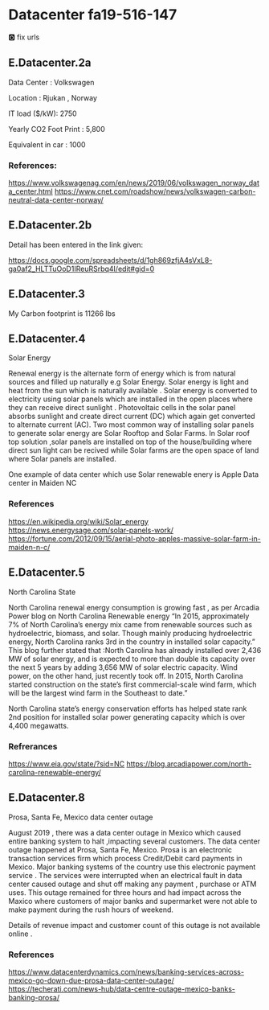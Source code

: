 # Datacenter fa19-516-147

:o2: fix urls

## E.Datacenter.2a

Data Center : Volkswagen

Location : Rjukan , Norway

IT load ($/kW): 2750

Yearly CO2 Foot Print : 5,800

Equivalent in car : 1000

### References: 
<https://www.volkswagenag.com/en/news/2019/06/volkswagen_norway_data_center.html>
<https://www.cnet.com/roadshow/news/volkswagen-carbon-neutral-data-center-norway/>


## E.Datacenter.2b

Detail has been entered in the link given:

<https://docs.google.com/spreadsheets/d/1gh869zfjA4sVxL8-ga0af2_HLTTuOoD1IReuRSrbq4I/edit#gid=0>

## E.Datacenter.3

My Carbon footprint is 11266 lbs

## E.Datacenter.4

Solar Energy

Renewal energy is the alternate form of  energy which is from natural sources and filled up naturally e.g Solar Energy. 
Solar energy is light and heat from the sun which is naturally available .
Solar energy is converted to electricity using solar panels which are installed in the open places where they can receive direct sunlight . 
Photovoltaic cells in the solar panel absorbs sunlight and create direct current (DC) which again get converted to alternate current (AC).
Two most common way of installing solar panels to generate solar energy are Solar Rooftop and Solar Farms. In Solar roof top solution  ,solar panels are installed on top of the house/building where direct sun light can be recived while Solar farms are the open space of land where Solar panels are installed.

One example of data center which use Solar renewable enery is Apple Data center in Maiden NC 

### References 

<https://en.wikipedia.org/wiki/Solar_energy>
<https://news.energysage.com/solar-panels-work/>
<https://fortune.com/2012/09/15/aerial-photo-apples-massive-solar-farm-in-maiden-n-c/>


## E.Datacenter.5

North Carolina State

North  Carolina renewal energy consumption is growing fast , as per Arcadia Power blog on North Carolina Renewable energy “In 2015, approximately 7% of North Carolina’s energy mix came from renewable sources such as hydroelectric, biomass, and solar. Though mainly producing hydroelectric energy, North Carolina ranks 3rd in the country in installed solar capacity.” This blog further stated that :North Carolina has already installed over 2,436 MW of solar energy, and is expected to more than double its capacity over the next 5 years by adding 3,656 MW of solar electric capacity. Wind power, on the other hand, just recently took off. In 2015, North Carolina started construction on the state’s first commercial-scale wind farm, which will be the largest wind farm in the Southeast to date.”

North Carolina state’s energy conservation efforts has helped state rank 2nd position for installed solar power generating capacity which is over 4,400 megawatts. 

### Refrerances 

<https://www.eia.gov/state/?sid=NC>
<https://blog.arcadiapower.com/north-carolina-renewable-energy/>


## E.Datacenter.8

Prosa, Santa Fe, Mexico data center outage

August 2019 , there was a data center outage in Mexico which caused entire banking system to halt ,impacting several customers.
The data center outage happened at Prosa, Santa Fe, Mexico. Prosa is  an electronic transaction services firm which process Credit/Debit card payments in Mexico. Major banking systems of the country use this electronic payment service . The services were interrupted when an electrical fault in data center caused outage and shut off making any payment , purchase or ATM uses.
This outage remained for three hours and had impact across the Maxico where customers of major banks and supermarket were not able to make payment during the rush hours of weekend. 

Details of revenue impact and customer count of this outage is not available online .  

### References 
<https://www.datacenterdynamics.com/news/banking-services-across-mexico-go-down-due-prosa-data-center-outage/>
<https://techerati.com/news-hub/data-centre-outage-mexico-banks-banking-prosa/>


